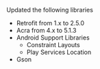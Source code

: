 Updated the following libraries 
  - Retrofit from 1.x to 2.5.0
  - Acra from 4.x to 5.1.3
  - Android Support Libraries
    - Constraint Layouts
    - Play Services Location
  - Gson
